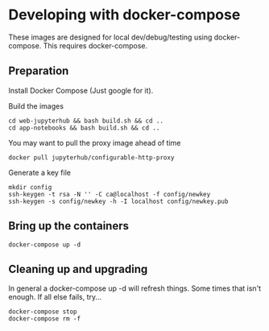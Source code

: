# Developing with docker-compose

These images are designed for local dev/debug/testing using docker-compose.
This requires docker-compose.

## Preparation

Install Docker Compose (Just google for it).

Build the images

    cd web-jupyterhub && bash build.sh && cd ..
    cd app-notebooks && bash build.sh && cd ..

You may want to pull the proxy image ahead of time

    docker pull jupyterhub/configurable-http-proxy

Generate a key file

    mkdir config
    ssh-keygen -t rsa -N '' -C ca@localhost -f config/newkey
    ssh-keygen -s config/newkey -h -I localhost config/newkey.pub

## Bring up the containers

    docker-compose up -d

## Cleaning up and upgrading

In general a docker-compose up -d will refresh things.  Some times that isn't enough.  If all else fails, try...

    docker-compose stop
    docker-compose rm -f
